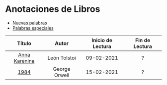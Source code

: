 # Anotaciones de Libros

- [Nuevas palabras](new_words.md)
- [Palabras especiales](special_words.md)

| Título | Autor | Inicio de Lectura | Fin de Lectura |
| :---: | :---: | :---: | :---: |
| [Anna Karènina](2021/anna_karenina.md) | León Tolstoi | 09-02-2021 | ? |
| [1984](2021/1984.md) | George Orwell | 15-02-2021 | ? |